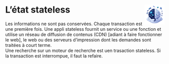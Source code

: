 # **L’état stateless**<a href="../"><img src="../../../assets/images/ai1.png" alt="Éthique de l'intelligence artificielle" align="right" height="64px"></a>
Les informations ne sont pas conservées. Chaque transaction est une première fois. Une appli stateless fournit un service ou une fonction et utilise un réseau de diffusion de contenus (CDN) [adiant à faire fonctionner le web], le web ou des serveurs d’impression dont les demandes sont traitées à court terme.  
Une recherche sur un moteur de recherche est uen trasaction stateless. Si la transaction est interrompue, il faut la refaire.
